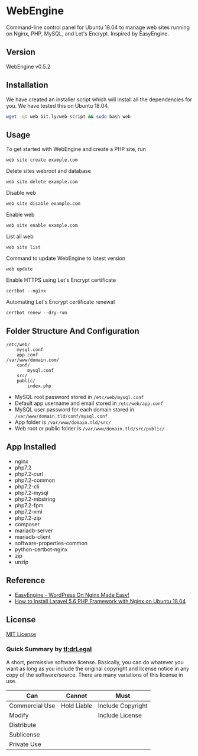 # WebEngine
Command-line control panel for Ubuntu 18.04 to manage web sites running on Nginx, PHP, MySQL, and Let's Encrypt. Inspired by EasyEngine.


## Version

WebEngine v0.5.2


## Installation

We have created an installer script which will install all the dependencies for you. We have tested this on Ubuntu 18.04.

```bash
wget -qO web bit.ly/web-script && sudo bash web
```


## Usage

To get started with WebEngine and create a PHP site, run

```
web site create example.com
```

Delete sites webroot and database

```
web site delete example.com
```

Disable web

```
web site disable example.com
```

Enable web

```
web site enable example.com
```

List all web

```
web site list
```

Command to update WebEngine to latest version

```
web update
```

Enable HTTPS using Let's Encrypt certificate

```
certbot --nginx
```

Automating Let's Encrypt certificate renewal

```
certbot renew --dry-run
```


## Folder Structure And Configuration

```
/etc/web/
    mysql.conf
    app.conf
/var/www/domain.com/
    conf/
        mysql.conf
    src/
    public/
        index.php
```

- MySQL root password stored in `/etc/web/mysql.conf`
- Default app username and email stored in `/etc/web/app.conf`
- MySQL user password for each domain stored in `/var/www/domain.tld/conf/mysql.conf`
- App folder is `/var/www/domain.tld/src/`
- Web root or public folder is `/var/www/domain.tld/src/public/`


## App Installed

- nginx
- php7.2 
- php7.2-curl 
- php7.2-common 
- php7.2-cli 
- php7.2-mysql 
- php7.2-mbstring 
- php7.2-fpm 
- php7.2-xml 
- php7.2-zip
- composer
- mariadb-server 
- mariadb-client
- software-properties-common
- python-certbot-nginx
- zip
- unzip


## Reference

- [EasyEngine - WordPress On Nginx Made Easy!](https://easyengine.io/)
- [How to Install Laravel 5.6 PHP Framework with Nginx on Ubuntu 18.04](https://www.howtoforge.com/tutorial/ubuntu-laravel-php-nginx/)


## License
[MIT License](http://opensource.org/licenses/MIT)

### Quick Summary by [tl;drLegal](https://tldrlegal.com/license/mit-license)
A short, permissive software license. Basically, you can do whatever you want as long as you include the original copyright and license notice in any copy of the software/source.  There are many variations of this license in use.

| Can | Cannot | Must |
| --- | ------ | ---- |
| Commercial Use | Hold Liable | Include Copyright |
| Modify |  | Include License |
| Distribute |  |
| Sublicense |  |
| Private Use |  |


